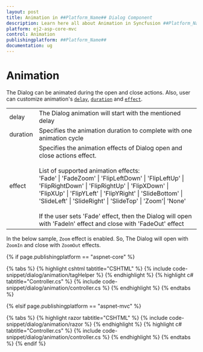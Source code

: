 ```yaml
---
layout: post
title: Animation in ##Platform_Name## Dialog Component
description: Learn here all about Animation in Syncfusion ##Platform_Name## Dialog component of Syncfusion Essential JS 2 and more.
platform: ej2-asp-core-mvc
control: Animation
publishingplatform: ##Platform_Name##
documentation: ug
---
```



# Animation

The Dialog can be animated during the open and close actions. Also, user can
customize animation's [`delay`](https://help.syncfusion.com/cr/aspnetcore-js2/Syncfusion.EJ2.Popups.DialogAnimationSettings.html#Syncfusion_EJ2_Popups_DialogAnimationSettings_Delay),
[`duration`](https://help.syncfusion.com/cr/aspnetcore-js2/Syncfusion.EJ2.Popups.DialogAnimationSettings.html#Syncfusion_EJ2_Popups_DialogAnimationSettings_Duration)
and [`effect`](https://help.syncfusion.com/cr/aspnetcore-js2/Syncfusion.EJ2.Popups.DialogAnimationSettings.html#Syncfusion_EJ2_Popups_DialogAnimationSettings_Effect).

<!-- markdownlint-disable MD033 -->
<table>
<tr>
<td>
delay</td><td>
The Dialog animation will start with the mentioned delay</td></tr>
<tr>
<td>
duration</td><td>
Specifies the animation duration to complete with one animation cycle</td></tr>
<tr>
<td>
effect</td><td>
Specifies the animation effects of Dialog open and close actions effect.
<br /><br />
List of supported animation effects:
<br />
'Fade' | 'FadeZoom' | 'FlipLeftDown' | 'FlipLeftUp' | 'FlipRightDown' | 'FlipRightUp' | 'FlipXDown' |
'FlipXUp' | 'FlipYLeft' | 'FlipYRight' | 'SlideBottom' | 'SlideLeft' | 'SlideRight' | 'SlideTop' |
'Zoom'| 'None'
<br /><br />
If the user sets 'Fade' effect, then the Dialog will open with 'FadeIn' effect and close with 'FadeOut' effect
</td></tr>
</table>

In the below sample, `Zoom` effect is enabled. So, The Dialog will open with `ZoomIn`
and close with `ZoomOut` effects.

{% if page.publishingplatform == "aspnet-core" %}

{% tabs %}
{% highlight cshtml tabtitle="CSHTML" %}
{% include code-snippet/dialog/animation/tagHelper %}
{% endhighlight %}
{% highlight c# tabtitle="Controller.cs" %}
{% include code-snippet/dialog/animation/controller.cs %}
{% endhighlight %}
{% endtabs %}

{% elsif page.publishingplatform == "aspnet-mvc" %}

{% tabs %}
{% highlight razor tabtitle="CSHTML" %}
{% include code-snippet/dialog/animation/razor %}
{% endhighlight %}
{% highlight c# tabtitle="Controller.cs" %}
{% include code-snippet/dialog/animation/controller.cs %}
{% endhighlight %}
{% endtabs %}
{% endif %}

